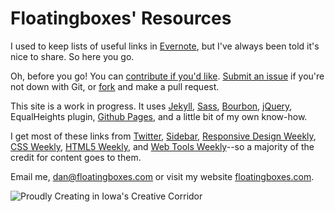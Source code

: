 # Floatingboxes' Resources

I used to keep lists of useful links in [Evernote](https://evernote.com/), but I've always been told it's nice to share. So here you go. 

Oh, before you go! You can [contribute if you'd like](https://github.com/floatingboxes/resources). [Submit an issue](https://github.com/floatingboxes/resources/issues) if you're not down with Git, or [fork](https://github.com/floatingboxes/resources) and make a pull request.

This site is a work in progress. It uses [Jekyll](https://github.com/mojombo/jekyll), [Sass](http://sass-lang.com/), [Bourbon](http://bourbon.io/), [jQuery](http://jquery.com/), EqualHeights plugin, [Github Pages](http://pages.github.com/), and a little bit of my own know-how.

I get most of these links from [Twitter](http://twitter.com/floatingboxes), [Sidebar](http://sidebar.io/), [Responsive Design Weekly](http://responsivedesignweekly.com/), [CSS Weekly](http://css-weekly.com/), [HTML5 Weekly](http://html5weekly.com/), and [Web Tools Weekly](http://webtoolsweekly.com/)--so a majority of the credit for content goes to them.

Email me, [dan@floatingboxes.com](mailto:dan@floatingboxes.com) or visit my website [floatingboxes.com](http://floatingboxes.com).

![Proudly Creating in Iowa's Creative Corridor](http://f.cl.ly/items/281b422X3Y3g3G3u2s1v/Image%202013.08.29%208%3A01%3A42%20PM.png)